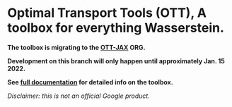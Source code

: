 # Optimal Transport Tools (OTT), A toolbox for everything Wasserstein.

**The toolbox is migrating to the [OTT-JAX](https://github.com/ott-jax/ott) ORG.** 

**Development on this branch will only happen until approximately Jan. 15 2022.**

**See [full documentation](https://ott-jax.readthedocs.io/en/latest/) for detailed info on the toolbox.**

_Disclaimer: this is not an official Google product._
